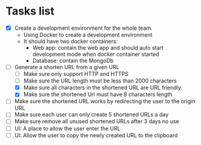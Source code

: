# Tasks list

- [x] Create a development environment for the whole team.
    - Using Docker to create a development environment
    - It should have two docker containers:
        - Web app: contain the web app and should auto start development mode when docker container started
        - Database: contain the MongoDb
- [ ] Generate a shorten URL from a given URL
    - [ ] Make sure only support HTTP and HTTPS
    - [ ] Make sure the URL length must be less than 2000 characters
    - [x] Make sure all characters in the shortened URL are URL friendly.
    - [x] Make sure the shortened Url must have 8 characters length
- [ ] Make sure the shortened URL works by redirecting the user to the origin URL
- [ ] Make sure each user can only create 5 shortened URLs a day
- [ ] Make sure remove all unused shortened URLs after 3 days no use
- [ ] UI: A place to allow the user enter the URL
- [ ] UI: Allow the user to copy the newly created URL to the clipboard
